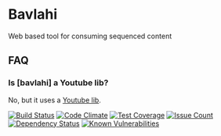 # Bavlahi

Web based tool for consuming sequenced content

## FAQ

### Is [bavlahi] a Youtube lib?

No, but it uses a [Youtube lib](https://github.com/Fullscreen/yt).

[![Build Status](https://travis-ci.org/jraregris/bavlahi.svg?branch=master)](https://travis-ci.org/jraregris/bavlahi)
[![Code Climate](https://codeclimate.com/github/jraregris/bavlahi/badges/gpa.svg)](https://codeclimate.com/github/jraregris/bavlahi)
[![Test Coverage](https://codeclimate.com/github/jraregris/bavlahi/badges/coverage.svg)](https://codeclimate.com/github/jraregris/bavlahi/coverage)
[![Issue Count](https://codeclimate.com/github/jraregris/bavlahi/badges/issue_count.svg)](https://codeclimate.com/github/jraregris/bavlahi)
[![Dependency Status](https://gemnasium.com/badges/github.com/jraregris/bavlahi.svg)](https://gemnasium.com/github.com/jraregris/bavlahi)
[![Known Vulnerabilities](https://snyk.io/test/github/jraregris/bavlahi/3a58a67162c25f0d9c65d4f2dc92600a616f704e/badge.svg)](https://snyk.io/test/github/jraregris/bavlahi/3a58a67162c25f0d9c65d4f2dc92600a616f704e)
